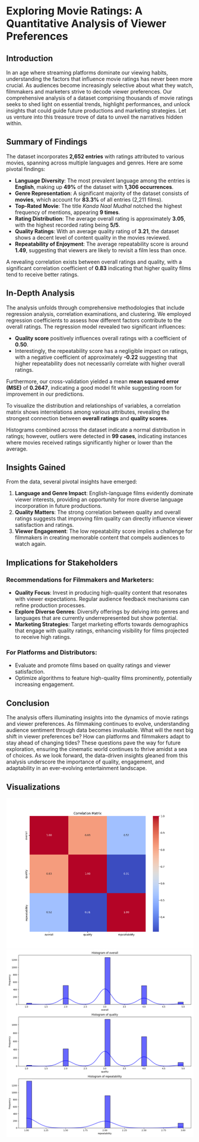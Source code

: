 # Exploring Movie Ratings: A Quantitative Analysis of Viewer Preferences

## Introduction

In an age where streaming platforms dominate our viewing habits, understanding the factors that influence movie ratings has never been more crucial. As audiences become increasingly selective about what they watch, filmmakers and marketers strive to decode viewer preferences. Our comprehensive analysis of a dataset comprising thousands of movie ratings seeks to shed light on essential trends, highlight performances, and unlock insights that could guide future productions and marketing strategies. Let us venture into this treasure trove of data to unveil the narratives hidden within.

## Summary of Findings

The dataset incorporates **2,652 entries** with ratings attributed to various movies, spanning across multiple languages and genres. Here are some pivotal findings:

- **Language Diversity**: The most prevalent language among the entries is **English**, making up **49%** of the dataset with **1,306 occurrences**. 
- **Genre Representation**: A significant majority of the dataset consists of **movies**, which account for **83.3%** of all entries (2,211 films).
- **Top-Rated Movie**: The title *Kanda Naal Mudhal* notched the highest frequency of mentions, appearing **9 times**.
- **Rating Distribution**: The average overall rating is approximately **3.05**, with the highest recorded rating being **5/5**.
- **Quality Ratings**: With an average quality rating of **3.21**, the dataset shows a decent level of content quality in the movies reviewed.
- **Repeatability of Enjoyment**: The average repeatability score is around **1.49**, suggesting that viewers are likely to revisit a film less than once.

A revealing correlation exists between overall ratings and quality, with a significant correlation coefficient of **0.83** indicating that higher quality films tend to receive better ratings.

## In-Depth Analysis

The analysis unfolds through comprehensive methodologies that include regression analysis, correlation examinations, and clustering. We employed regression coefficients to assess how different factors contribute to the overall ratings. The regression model revealed two significant influences: 

- **Quality score** positively influences overall ratings with a coefficient of **0.50**.
- Interestingly, the repeatability score has a negligible impact on ratings, with a negative coefficient of approximately **-0.22** suggesting that higher repeatability does not necessarily correlate with higher overall ratings.

Furthermore, our cross-validation yielded a mean **mean squared error (MSE)** of **0.2647**, indicating a good model fit while suggesting room for improvement in our predictions.

To visualize the distribution and relationships of variables, a correlation matrix shows interrelations among various attributes, revealing the strongest connection between **overall ratings** and **quality scores**.

Histograms combined across the dataset indicate a normal distribution in ratings; however, outliers were detected in **99 cases**, indicating instances where movies received ratings significantly higher or lower than the average.

## Insights Gained

From the data, several pivotal insights have emerged:

1. **Language and Genre Impact**: English-language films evidently dominate viewer interests, providing an opportunity for more diverse language incorporation in future productions.
2. **Quality Matters**: The strong correlation between quality and overall ratings suggests that improving film quality can directly influence viewer satisfaction and ratings.
3. **Viewer Engagement**: The low repeatability score implies a challenge for filmmakers in creating memorable content that compels audiences to watch again.

## Implications for Stakeholders

### Recommendations for Filmmakers and Marketers:

- **Quality Focus**: Invest in producing high-quality content that resonates with viewer expectations. Regular audience feedback mechanisms can refine production processes.
- **Explore Diverse Genres**: Diversify offerings by delving into genres and languages that are currently underrepresented but show potential.
- **Marketing Strategies**: Target marketing efforts towards demographics that engage with quality ratings, enhancing visibility for films projected to receive high ratings.

### For Platforms and Distributors:

- Evaluate and promote films based on quality ratings and viewer satisfaction. 
- Optimize algorithms to feature high-quality films prominently, potentially increasing engagement.

## Conclusion

The analysis offers illuminating insights into the dynamics of movie ratings and viewer preferences. As filmmaking continues to evolve, understanding audience sentiment through data becomes invaluable. What will the next big shift in viewer preferences be? How can platforms and filmmakers adapt to stay ahead of changing tides? These questions pave the way for future exploration, ensuring the cinematic world continues to thrive amidst a sea of choices. As we look forward, the data-driven insights gleaned from this analysis underscore the importance of quality, engagement, and adaptability in an ever-evolving entertainment landscape.

## Visualizations
![Correlation matrix showing the spread of the all the columns.](correlation_matrix.png)
![Combined Histogram image of all columns of the dataset](combined_histograms.png)
